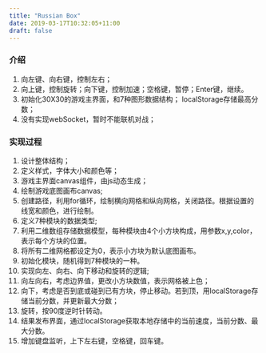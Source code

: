 ```yaml
---
title: "Russian Box"
date: 2019-03-17T10:32:05+11:00
draft: false
---
```


### 介绍
1. 向左键、向右键，控制左右；
2. 向上键，控制旋转；向下键，控制加速；空格键，暂停；Enter键，继续。
3. 初始化30X30的游戏主界面，和7种图形数据结构；
localStorage存储最高分数；
4. 没有实现webSocket，暂时不能联机对战；

### 实现过程
1. 设计整体结构；
2. 定义样式，字体大小和颜色等；
3. 游戏主界面canvas组件，由js动态生成；
4. 绘制游戏底图画布canvas;
5. 创建路径，利用for循环，绘制横向网格和纵向网格，关闭路径。根据设置的线宽和颜色，进行绘制。
5. 定义7种模块的数据类型;
6. 利用二维数组存储数据模型，每种模块由4个小方块构成，用参数x,y,color，表示每个方块的位置。
7. 将所有二维网格都设定为0，表示小方块为默认底图画布。
8. 初始化模块，随机得到7种模块的一种。
9. 实现向左、向右、向下移动和旋转的逻辑;
10. 向左向右，考虑边界值，更改小方块数值，表示网格被上色；
11. 向下，考虑是否到底或碰到已有方块，停止移动。若到顶，用localStorage存储当前分数，并更新最大分数；
12. 旋转，按90度逆时针转动。
13. 结果发布界面，通过localStorage获取本地存储中的当前速度，当前分数、最大分数。
14. 增加键盘监听，上下左右键，空格键，回车键。